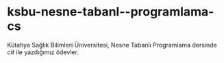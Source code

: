 # ksbu-nesne-tabanl--programlama-cs
Kütahya Sağlık Bilimleri Üniversitesi, Nesne Tabanlı Programlama dersinde c# ile yazdığımız ödevler.
